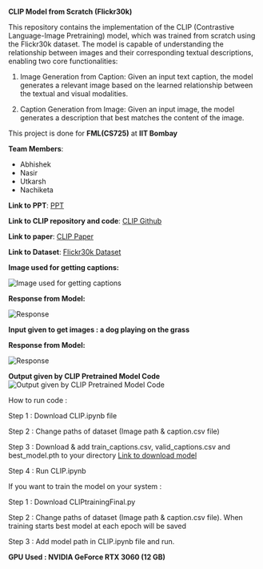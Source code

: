 **CLIP Model from Scratch (Flickr30k)**

This repository contains the implementation of the CLIP (Contrastive Language-Image Pretraining) model, which was trained from scratch using the Flickr30k dataset. The model is capable of understanding the relationship between images and their corresponding textual descriptions, enabling two core functionalities:

1) Image Generation from Caption: Given an input text caption, the model generates a relevant image based on the learned relationship between the textual and visual modalities.

2) Caption Generation from Image: Given an input image, the model generates a description that best matches the content of the image.

This project is done for **FML(CS725)** at **IIT Bombay**

**Team Members**:
* Abhishek
* Nasir
* Utkarsh
* Nachiketa

**Link to PPT**:
[PPT](https://docs.google.com/presentation/d/1pLBjGjnPWlIFFBw2ThleTIKHX2gpTOmtNSQgSYOytOg/edit?usp=sharing)

**Link to CLIP repository and code**:
[CLIP Github](https://github.com/openai/CLIP)

**Link to paper**:
[CLIP Paper](https://arxiv.org/pdf/2103.00020)

**Link to Dataset**:
[Flickr30k Dataset](https://shannon.cs.illinois.edu/DenotationGraph/)

**Image used for getting captions:**

![Image used for getting captions](https://github.com/user-attachments/assets/5cdcd9e4-6b36-479b-b2eb-51801f193570)

**Response from Model:**

![Response](https://github.com/user-attachments/assets/911a4b46-426e-4031-9212-136475b131bb)

**Input given to get images : a dog playing on the grass**

**Response from Model:**

![Response](https://github.com/user-attachments/assets/128abda8-a783-4578-b4fd-cbfda97da74c)


**Output given by CLIP Pretrained Model Code**
![Output given by CLIP Pretrained Model Code](https://github.com/user-attachments/assets/9a9171cb-37ae-496b-b84c-3f779bf63406)



How to run code :

Step 1 : Download CLIP.ipynb file 

Step 2 : Change paths of dataset (Image path & caption.csv file)

Step 3 : Download & add train_captions.csv, valid_captions.csv and best_model.pth to your directory
[Link to download model](https://drive.google.com/drive/folders/1ctEGkLlLWMrasLPXX6-hFVx9EeTFXuCQ?usp=sharing)


Step 4 : Run CLIP.ipynb


If you want to train the model on your system :

Step 1 : Download CLIPtrainingFinal.py

Step 2 : Change paths of dataset (Image path & caption.csv file). 
When training starts best model at each epoch will be saved

Step 3 : Add model path in CLIP.ipynb file and run.

**GPU Used : NVIDIA GeForce RTX 3060 (12 GB)**

